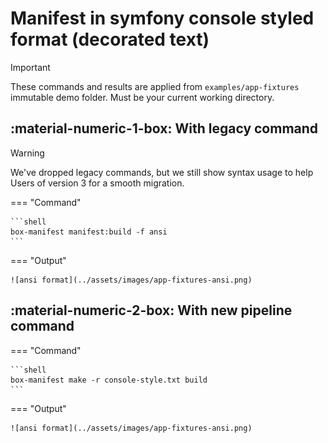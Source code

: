 <!-- markdownlint-disable MD013 MD033 -->
# Manifest in symfony console styled format (decorated text)

> [!IMPORTANT]
>
> These commands and results are applied from `examples/app-fixtures` immutable demo folder.
> Must be your current working directory.

## :material-numeric-1-box: With legacy command

> [!WARNING]
>
> We've dropped legacy commands, but we still show syntax usage to help Users of version 3 for a smooth migration.

=== "Command"

    ```shell
    box-manifest manifest:build -f ansi
    ```

=== "Output"

    ![ansi format](../assets/images/app-fixtures-ansi.png)

## :material-numeric-2-box: With new pipeline command

=== "Command"

    ```shell
    box-manifest make -r console-style.txt build
    ```

=== "Output"

    ![ansi format](../assets/images/app-fixtures-ansi.png)
